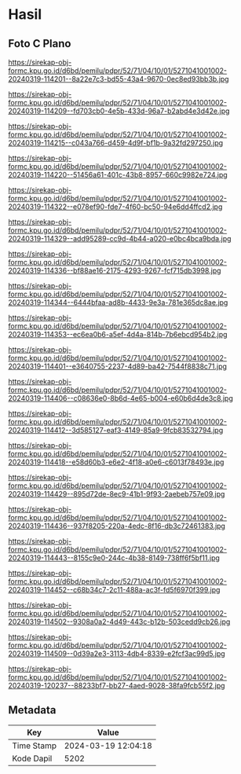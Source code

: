 # Hasil

## Foto C Plano

https://sirekap-obj-formc.kpu.go.id/d6bd/pemilu/pdpr/52/71/04/10/01/5271041001002-20240319-114201--8a22e7c3-bd55-43a4-9670-0ec8ed93bb3b.jpg

https://sirekap-obj-formc.kpu.go.id/d6bd/pemilu/pdpr/52/71/04/10/01/5271041001002-20240319-114209--fd703cb0-4e5b-433d-96a7-b2abd4e3d42e.jpg

https://sirekap-obj-formc.kpu.go.id/d6bd/pemilu/pdpr/52/71/04/10/01/5271041001002-20240319-114215--c043a766-d459-4d9f-bf1b-9a32fd297250.jpg

https://sirekap-obj-formc.kpu.go.id/d6bd/pemilu/pdpr/52/71/04/10/01/5271041001002-20240319-114220--51456a61-401c-43b8-8957-660c9982e724.jpg

https://sirekap-obj-formc.kpu.go.id/d6bd/pemilu/pdpr/52/71/04/10/01/5271041001002-20240319-114322--e078ef90-fde7-4f60-bc50-94e6dd4ffcd2.jpg

https://sirekap-obj-formc.kpu.go.id/d6bd/pemilu/pdpr/52/71/04/10/01/5271041001002-20240319-114329--add95289-cc9d-4b44-a020-e0bc4bca9bda.jpg

https://sirekap-obj-formc.kpu.go.id/d6bd/pemilu/pdpr/52/71/04/10/01/5271041001002-20240319-114336--bf88ae16-2175-4293-9267-fcf715db3998.jpg

https://sirekap-obj-formc.kpu.go.id/d6bd/pemilu/pdpr/52/71/04/10/01/5271041001002-20240319-114344--6444bfaa-ad8b-4433-9e3a-781e365dc8ae.jpg

https://sirekap-obj-formc.kpu.go.id/d6bd/pemilu/pdpr/52/71/04/10/01/5271041001002-20240319-114353--ec6ea0b6-a5ef-4d4a-814b-7b6ebcd954b2.jpg

https://sirekap-obj-formc.kpu.go.id/d6bd/pemilu/pdpr/52/71/04/10/01/5271041001002-20240319-114401--e3640755-2237-4d89-ba42-7544f8838c71.jpg

https://sirekap-obj-formc.kpu.go.id/d6bd/pemilu/pdpr/52/71/04/10/01/5271041001002-20240319-114406--c08636e0-8b6d-4e65-b004-e60b6d4de3c8.jpg

https://sirekap-obj-formc.kpu.go.id/d6bd/pemilu/pdpr/52/71/04/10/01/5271041001002-20240319-114412--3d585127-eaf3-4149-85a9-9fcb83532794.jpg

https://sirekap-obj-formc.kpu.go.id/d6bd/pemilu/pdpr/52/71/04/10/01/5271041001002-20240319-114418--e58d60b3-e6e2-4f18-a0e6-c6013f78493e.jpg

https://sirekap-obj-formc.kpu.go.id/d6bd/pemilu/pdpr/52/71/04/10/01/5271041001002-20240319-114429--895d72de-8ec9-41b1-9f93-2aebeb757e09.jpg

https://sirekap-obj-formc.kpu.go.id/d6bd/pemilu/pdpr/52/71/04/10/01/5271041001002-20240319-114436--937f8205-220a-4edc-8f16-db3c72461383.jpg

https://sirekap-obj-formc.kpu.go.id/d6bd/pemilu/pdpr/52/71/04/10/01/5271041001002-20240319-114443--8155c9e0-244c-4b38-8149-738ff6f5bf11.jpg

https://sirekap-obj-formc.kpu.go.id/d6bd/pemilu/pdpr/52/71/04/10/01/5271041001002-20240319-114452--c68b34c7-2c11-488a-ac3f-fd5f6970f399.jpg

https://sirekap-obj-formc.kpu.go.id/d6bd/pemilu/pdpr/52/71/04/10/01/5271041001002-20240319-114502--9308a0a2-4d49-443c-b12b-503cedd9cb26.jpg

https://sirekap-obj-formc.kpu.go.id/d6bd/pemilu/pdpr/52/71/04/10/01/5271041001002-20240319-114509--0d39a2e3-3113-4db4-8339-e2fcf3ac99d5.jpg

https://sirekap-obj-formc.kpu.go.id/d6bd/pemilu/pdpr/52/71/04/10/01/5271041001002-20240319-120237--88233bf7-bb27-4aed-9028-38fa9fcb55f2.jpg


## Metadata

| Key        | Value               |
| ---------- | ------------------- |
| Time Stamp | 2024-03-19 12:04:18 |
| Kode Dapil | 5202                |



